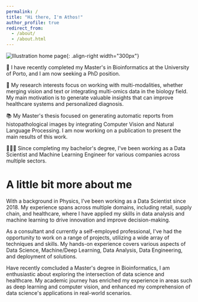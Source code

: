 ```yaml
---
permalink: /
title: "Hi there, I'm Athos!"
author_profile: true
redirect_from: 
  - /about/
  - /about.html
---
```


![Illustration home page](/athosmoraes/images/bioinformatics.png){: .align-right width="300px"}

🧬 I have recently completed my Master's in Bioinformatics at the University of Porto, and I am now seeking a PhD position.

🩻 My research interests focus on working with multi-modalities, whether merging vision and text or integrating multi-omics data in the biology field. My main motivation is to generate valuable insights that can improve healthcare systems and personalized diagnosis.

📚 My Master's thesis focused on generating automatic reports from histopathological images by integrating Computer Vision and Natural Language Processing. I am now working on a publication to present the main results of this work.

👨🏻‍💻 Since completing my bachelor's degree, I've been working as a Data Scientist and Machine Learning Engineer for various companies across multiple sectors.

# A little bit more about me
With a background in Physics, I've been working as a Data Scientist since 2018. My experience spans across multiple domains, including retail, supply chain, and healthcare, where I have applied my skills in data analysis and machine learning to drive innovation and improve decision-making.

As a consultant and currently a self-employed professional, I've had the opportunity to work on a range of projects, utilizing a wide array of techniques and skills. My hands-on experience covers various aspects of Data Science, Machine/Deep Learning, Data Analysis, Data Engineering, and deployment of solutions.

Have recently comcluded a Master's degree in Bioinformatics, I am enthusiastic about exploring the intersection of data science and healthcare. My academic journey has enriched my experience in areas such as deep learning and computer vision, and enhanced my comprehension of data science's applications in real-world scenarios.